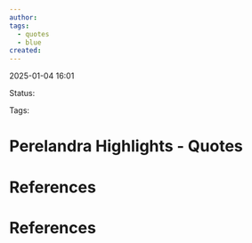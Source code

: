 ```yaml
---
author: 
tags:
  - quotes
  - blue
created:
---
```

2025-01-04 16:01

Status:

Tags:


# Perelandra Highlights - Quotes









# References




# References